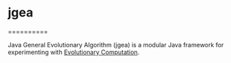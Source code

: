 # jgea
==========

Java General Evolutionary Algorithm (jgea) is a modular Java framework for experimenting with [Evolutionary Computation](https://en.wikipedia.org/wiki/Evolutionary_computation).